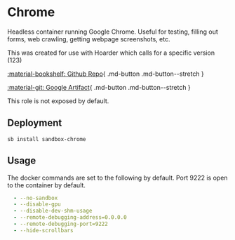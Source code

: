 # Chrome

Headless container running Google Chrome. Useful for testing, filling out forms, web crawling, getting webpage screenshots, etc.

This was created for use with Hoarder which calls for a specific version (123)

<div class="grid sb-buttons" markdown data-search-exclude>

[:material-bookshelf: Github Repo](https://github.com/jlandure/alpine-chrome/blob/master/Dockerfile){ .md-button .md-button--stretch }

[:material-git: Google Artifact](https://console.cloud.google.com/artifacts/docker/zenika-hub/us/gcr.io/alpine-chrome/sha256:e38563d4475a3d791e986500a2e4125c9afd13798067138881cf770b1f6f3980){ .md-button .md-button--stretch }

</div>

This role is not exposed by default.

## Deployment

```shell
sb install sandbox-chrome
```

## Usage

The docker commands are set to the following by default. Port 9222 is open to the container by default.

```yml
  - --no-sandbox
  - --disable-gpu
  - --disable-dev-shm-usage
  - --remote-debugging-address=0.0.0.0
  - --remote-debugging-port=9222
  - --hide-scrollbars
```
